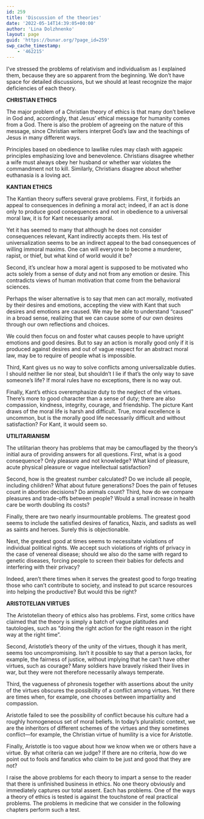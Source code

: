 ```yaml
---
id: 259
title: 'Discussion of the theories'
date: '2022-05-14T14:39:05+00:00'
author: 'Lina Dolzhnenko'
layout: page
guid: 'https://bunar.org/?page_id=259'
swp_cache_timestamp:
    - '462215'
---
```


I’ve stressed the problems of relativism and individualism as I explained them, because they are so apparent from the beginning. We don’t have space for detailed discussions, but we should at least recognize the major deficiencies of each theory.

**CHRISTIAN ETHICS**

The major problem of a Christian theory of ethics is that many don’t believe in God and, accordingly, that Jesus’ ethical message for humanity comes from a God. There is also the problem of agreeing on the nature of this message, since Christian writers interpret God’s law and the teachings of Jesus in many different ways.

Principles based on obedience to law­like rules may clash with agapeic principles emphasizing love and benevolence. Christians disagree whether a wife must al­ways obey her husband or whether war violates the command­ment not to kill. Similarly, Christians disagree about whether euthanasia is a loving act.

**KANTIAN ETHICS**

The Kantian theory suffers several grave problems. First, it forbids an appeal to consequences in defining a moral act; indeed, if an act is done only to produce good conse­quences and not in obedience to a universal moral law, it is for Kant necessarily amoral.

Yet it has seemed to many that al­though he does not consider consequences relevant, Kant indi­rectly accepts them. His test of universalization seems to be an indirect appeal to the bad consequences of willing immoral max­ims. One can will everyone to become a murderer, rapist, or thief, but what kind of world would it be?

Second, it’s unclear how a moral agent is supposed to be moti­vated who acts solely from a sense of duty and not from any emotion or desire. This contradicts views of human motivation that come from the behavioral sciences.

Perhaps the wiser alter­native is to say that men can act morally, motivated by their desires and emotions, accepting the view with Kant that such desires and emotions are caused. We may be able to understand “caused” in a broad sense, realizing that we can cause some of our own desires through our own reflections and choices.

We could then focus on and foster what causes people to have up­right emotions and good desires. But to say an action is morally good only if it is produced against desires and out of vague respect for an abstract moral law, may be to require of people what is impossible.

Third, Kant gives us no way to solve conflicts among universalizable duties. I should neither lie nor steal, but shouldn’t I lie if that’s the only way to save someone’s life? If moral rules have no exceptions, there is no way out.

Finally, Kant’s ethics overemphasize duty to the neglect of the virtues. There’s more to good character than a sense of duty; there are also compassion, kindness, integrity, courage, and friendship. The picture Kant draws of the moral life is harsh and difficult. True, moral excellence is uncommon, but is the morally good life necessarily difficult and without satisfaction? For Kant, it would seem so.

**UTILITARIANISM**

The utilitarian theory has problems that may be camouflaged by the theory’s initial aura of providing answers for all questions. First, what is a good consequence? Only plea­sure and not knowledge? What kind of pleasure, acute physical pleasure or vague intellectual satisfaction?

Second, how is the greatest number calculated? Do we include all people, including children? What about future generations? Does the pain of fe­tuses count in abortion decisions? Do animals count? Third, how do we compare pleasures and trade-offs between people? Would a small increase in health care be worth doubling its costs?

Finally, there are two nearly insurmountable problems. The greatest good seems to include the satisfied desires of fanatics, Nazis, and sadists as well as saints and heroes. Surely this is objectionable.

Next, the greatest good at times seems to neces­sitate violations of individual political rights. We accept such violations of rights of privacy in the case of venereal disease; should we also do the same with regard to genetic diseases, forcing people to screen their babies for defects and interfering with their privacy?

Indeed, aren’t there times when it serves the greatest good to forgo treating those who can’t contribute to society, and instead to put scarce resources into helping the productive? But would this be right?

**ARISTOTELIAN VIRTUES**

The Aristotelian theory of ethics also has problems. First, some critics have claimed that the theory is simply a batch of vague platitudes and tautologies, such as “do­ing the right action for the right reason in the right way at the right time”.

Second, Aristotle’s theory of the unity of the virtues, though it has merit, seems too uncompromising. Isn’t it possible to say that a person lacks, for example, the fairness of justice, without implying that he can’t have other virtues, such as courage? Many soldiers have bravely risked their lives in war, but they were not therefore necessarily always temperate.

Third, the vagueness of phronesis together with assertions about the unity of the virtues obscures the possibility of a con­flict among virtues. Yet there are times when, for example, one chooses between impartiality and compassion.

Aristotle failed to see the possibility of conflict because his culture had a roughly homogeneous set of moral beliefs. In today’s pluralistic context, we are the inheritors of different schemes of the virtues and they sometimes conflict—for example, the Christian virtue of humility is a vice for Aristotle.

Finally, Aristotle is too vague about how we know when we or others have a virtue. By what criteria can we judge? If there are no criteria, how do we point out to fools and fanatics who claim to be just and good that they are not?

I raise the above problems for each theory to impart a sense to the reader that there is unfinished business in ethics. No one theory obviously and immediately captures our total assent. Each has problems. One of the ways a theory of ethics is tested is against the touchstone of real practical problems. The prob­lems in medicine that we consider in the following chapters per­form such a test.